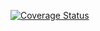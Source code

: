[![Coverage Status](https://coveralls.io/repos/github/Nadi13/Kosmos/badge.png?branch=move)](https://coveralls.io/github/Nadi13/Kosmos?branch=move)
